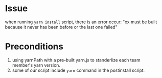 # Issue
when running `yarn install` script, there is an error occur: 
"xx must be built because it never has been before or the last one failed"

# Preconditions
1. using yarnPath with a pre-built yarn.js to standerlize each team member's yarn version.
2. some of our script include `yarn` command in the postinstall script.

